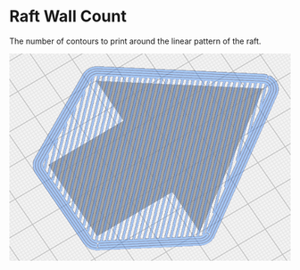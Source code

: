Raft Wall Count
====
The number of contours to print around the linear pattern of the raft.

![4 Raft Wall](../images/raft_wall_count_4.png)